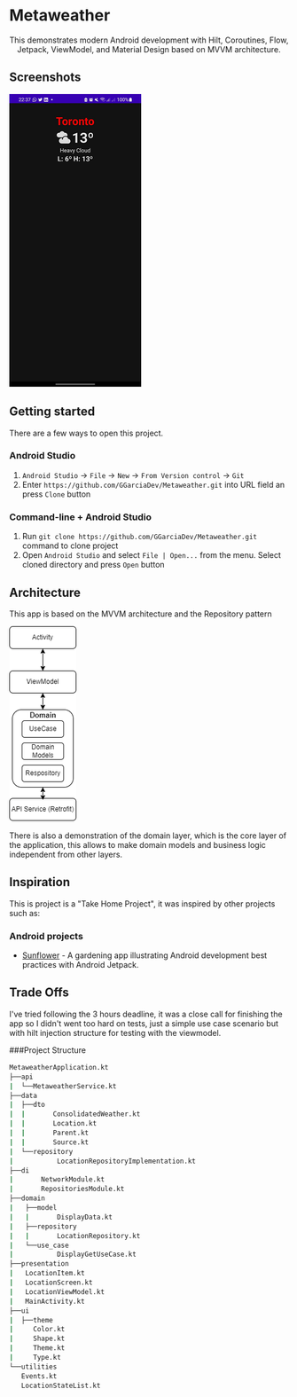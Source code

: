# Metaweather
<p align="center">This demonstrates modern Android development with Hilt, Coroutines, Flow, Jetpack, ViewModel, and Material Design based on MVVM architecture.</p>

Screenshots
-----------
![App screen](screenshots/screenshot_1.png "Demonstration of app")

## Getting started

There are a few ways to open this project.

### Android Studio

1. `Android Studio` -> `File` -> `New` -> `From Version control` -> `Git`
2. Enter `https://github.com/GGarciaDev/Metaweather.git` into URL field an press `Clone` button

### Command-line + Android Studio

1. Run `git clone https://github.com/GGarciaDev/Metaweather.git` command to clone project
2. Open `Android Studio` and select `File | Open...` from the menu. Select cloned directory and press `Open` button

## Architecture

This app is based on the MVVM architecture and the Repository pattern

![Architecture](screenshots/Architecture.png "Architecture")

There is also a demonstration of the domain layer, which is the core layer of the application, this allows to make domain models and business logic independent from other layers.

## Inspiration

This is project is a "Take Home Project", it was inspired by other projects such as:

### Android projects
- [Sunflower](https://github.com/android/sunflower) - A gardening app illustrating Android development best practices with Android Jetpack.


## Trade Offs

I've tried following the 3 hours deadline, it was a close call for finishing the app so I didn't went too hard on tests, just a simple use case scenario but with hilt injection structure for testing with the viewmodel.

###Project Structure
```bash
MetaweatherApplication.kt
├──api
|  └──MetaweatherService.kt
├──data
|  ├──dto
|  |       ConsolidatedWeather.kt
|  |       Location.kt
|  |       Parent.kt
|  |       Source.kt
|  └──repository
|           LocationRepositoryImplementation.kt     
├──di
|       NetworkModule.kt
|       RepositoriesModule.kt
├──domain
|   ├──model
|   |       DisplayData.kt
|   ├──repository
|   |       LocationRepository.kt
|   └──use_case
|           DisplayGetUseCase.kt  
├──presentation
|   LocationItem.kt
|   LocationScreen.kt
|   LocationViewModel.kt
|   MainActivity.kt
├──ui
|  ├──theme
|     Color.kt
|     Shape.kt
|     Theme.kt
|     Type.kt
└──utilities
   Events.kt
   LocationStateList.kt
```
